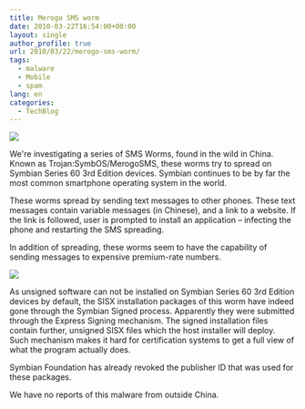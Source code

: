```yaml
---
title: Merogo SMS worm
date: 2010-03-22T16:54:00+00:00
layout: single
author_profile: true
url: 2010/03/22/merogo-sms-worm/
tags:
  - malware
  - Mobile
  - spam
lang: en
categories: 
  - TechBlog
---
```

[![](http://4.bp.blogspot.com/_vaUVXcmC3OI/S6eZdvJHcpI/AAAAAAAABWg/hte24M_i8pI/s400/merogo1.png)](http://4.bp.blogspot.com/_vaUVXcmC3OI/S6eZdvJHcpI/AAAAAAAABWg/hte24M_i8pI/s1600-h/merogo1.png)

We're investigating a series of SMS Worms, found in the wild in China. Known as Trojan:SymbOS/MerogoSMS, these worms try to spread on Symbian Series 60 3rd Edition devices. Symbian continues to be by far the most common smartphone operating system in the world.

These worms spread by sending text messages to other phones. These text messages contain variable messages (in Chinese), and a link to a website. If the link is followed, user is prompted to install an application – infecting the phone and restarting the SMS spreading.

In addition of spreading, these worms seem to have the capability of sending messages to expensive premium-rate numbers.

[![](http://2.bp.blogspot.com/_vaUVXcmC3OI/S6eZsdvByyI/AAAAAAAABWo/BKKgl47_n6w/s320/cserver.png)](http://2.bp.blogspot.com/_vaUVXcmC3OI/S6eZsdvByyI/AAAAAAAABWo/BKKgl47_n6w/s1600-h/cserver.png)

As unsigned software can not be installed on Symbian Series 60 3rd Edition devices by default, the SISX installation packages of this worm have indeed gone through the Symbian Signed process. Apparently they were submitted through the Express Signing mechanism. The signed installation files contain further, unsigned SISX files which the host installer will deploy. Such mechanism makes it hard for certification systems to get a full view of what the program actually does.

Symbian Foundation has already revoked the publisher ID that was used for these packages.

We have no reports of this malware from outside China.
